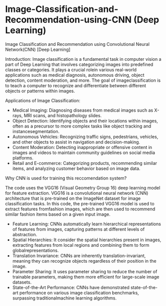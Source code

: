 # Image-Classification-and-Recommendation-using-CNN (Deep Learning)
Image Classification and Recommendation using Convolutional Neural Network(CNN) [Deep Learning]

Introduction:
Image classification is a fundamental task in computer vision a part of Deep Learning that involves categorizing images into predefined classes or categories. It plays a crucial rolein various real-world applications such as medical diagnosis, autonomous driving, object detection, content moderation, and more. The goal of imageclassification is to teach a computer to recognize and differentiate between different objects or patterns within images.

Applications of Image Classification:
- Medical Imaging: Diagnosing diseases from medical images such as X-rays, MRI scans, and histopathology slides.
- Object Detection: Identifying objects and their locations within images, often as a precursor to more complex tasks like object tracking and instancesegmentation.
- Autonomous Vehicles: Recognizing traffic signs, pedestrians, vehicles, and other objects to assist in navigation and decision-making.
- Content Moderation: Detecting inappropriate or offensive content in images and videos to maintain community guidelines on social media platforms.
- Retail and E-commerce: Categorizing products, recommending similar items, and analyzing customer behavior based on image data.

Why CNN is used for training this reccomendation system?

The code uses the VGG16 (Visual Geometry Group 16) deep learning model for feature extraction.
VGG16 is a convolutional neural network (CNN) architecture that is pre-trained on the ImageNet dataset for image classification tasks. In this code, the pre-trained VGG16 model is used to extract features fromfashion images, which are then used to recommend similar fashion items based on a given input image.

- Feature Learning: CNNs automatically learn hierarchical representations of features from images, capturing patterns at different levels of abstraction.
- Spatial Hierarchies: It consider the spatial hierarchies present in images, extracting features from local regions and combining them to form globalrepresentations.
- Translation Invariance: CNNs are inherently translation-invariant, meaning they can recognize objects regardless of their position in the image.
- Parameter Sharing: It uses parameter sharing to reduce the number of trainable parameters, making them more efficient for large-scale image datasets.
- State-of-the-Art Performance: CNNs have demonstrated state-of-the-art performance on various image classification benchmarks, surpassing traditionalmachine learning algorithms.
